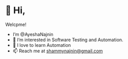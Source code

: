 # 👋 Hi, 
Welcpme!
- I’m @AyeshaNajnin
- 👀 I’m interested in Software Testing and Automation.
- 🌱 I love to learn Automation
- 📫 Reach me at shammynajnin@gmail.com

<!---
I am a passionate Software Quality Assurance Engineer from Bangladesh. In the last 03 years, I have been practicing as a Software Test Engineer. I use testrail for writing test cases, jira tool for project management, java, selenium, maven, TestNG, page object model, data-driven, page factory, generate allure reports for both mobile and web automation and extent reports also, use postman for API testing and apache Jmeter for performance testing.
--->
